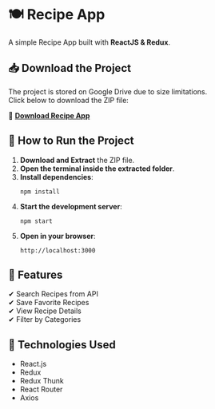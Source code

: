 
# 🍽️ Recipe App

A simple Recipe App built with **ReactJS & Redux**.

## 📥 Download the Project

The project is stored on Google Drive due to size limitations.  
Click below to download the ZIP file:

🔗 **[Download Recipe App](https://drive.google.com/file/d/166FufTK4lGoPvnZ7QslAjxMunbeGz3iu/view?usp=sharing)**

## 🚀 How to Run the Project

1. **Download and Extract** the ZIP file.
2. **Open the terminal inside the extracted folder**.
3. **Install dependencies**:
   ```
   npm install
   ```
4. **Start the development server**:
   ```
   npm start
   ```
5. **Open in your browser**:  
   ```
   http://localhost:3000
   ```

## 📌 Features
✔ Search Recipes from API  
✔ Save Favorite Recipes  
✔ View Recipe Details  
✔ Filter by Categories  

## 🔧 Technologies Used
- React.js
- Redux
- Redux Thunk
- React Router
- Axios
```

